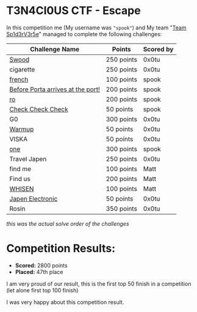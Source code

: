 # T3N4CI0US CTF - Escape
 In this competition me (My username was `"spook"`) and My team "[Team Sp1d3rV3r5e](https://ctftime.org/team/196083)" managed to complete the following challenges:

 | Challenge Name          | Points   | Scored by
 | --------------          | ------   | ---------
 | [Swood](https://github.com/LeonGurin/T3N4CI0US-Escape-2022/tree/main/Swood) | 250 points | 0x0tu
 | cigarette | 250 points | 0x0tu
 | [french](https://github.com/LeonGurin/T3N4CI0US-Escape-2022/tree/main/french) | 100 points | spook
 | [Before Porta arrives at the port!](https://github.com/LeonGurin/T3N4CI0US-Escape-2022/tree/main/Before%20Porta%20arrives%20at%20the%20port!) | 200 points | spook
 | [ro](https://github.com/LeonGurin/T3N4CI0US-Escape-2022/tree/main/ro) | 200 points | spook
 | [Check Check Check](https://github.com/LeonGurin/T3N4CI0US-Escape-2022/tree/main/Check%20Check%20Check) | 50 points | spook
 | G0 | 300 points | 0x0tu
 | [Warmup](https://github.com/LeonGurin/T3N4CI0US-Escape-2022/tree/main/Warmup) | 50 points | 0x0tu
 | VISKA | 50 points | 0x0tu
 | [one](https://github.com/LeonGurin/T3N4CI0US-Escape-2022/tree/main/one) | 300 points | spook
 | Travel Japen | 250 points | 0x0tu
 | find me | 100 points | Matt
 | Find us | 200 points | Matt
 | [WHISEN](https://github.com/LeonGurin/T3N4CI0US-Escape-2022/tree/main/WHISEN) | 100 points | Matt
 | [Japen Electronic](https://github.com/LeonGurin/T3N4CI0US-Escape-2022/tree/main/Travel%20Japen) | 50 points | 0x0tu
 | Rosin | 350 points | 0x0tu

_this was the actual solve order of the challenges_

# Competition Results:
* **Scored:** 2800 points
* **Placed:** 47th place

I am very proud of our result, this is the first top 50 finish in a competition (let alone first top 100 finish) 

I was very happy about this competition result.


